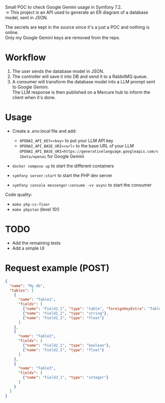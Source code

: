 Small POC to check Google Gemini usage in Symfony 7.2.
<br/>
-> This project is an API used to generate an ER diagram of a database model, sent in JSON.

The secrets are kept in the source since it's a just a POC and nothing is online.
<br/>
Only my Google Gemini keys are removed from the repo.


# Workflow

1. The user sends the database model in JSON.
2. The controller will save it into DB and send it to a RabbitMQ queue.
3. A consumer will transform the database model into a LLM prompt sent to Google Gemini.<br/>
   The LLM response is then published on a Mercure hub to inform the client when it's done.


# Usage

- Create a _.env.local_ file and add:
  - `OPENAI_API_KEY=<key>` to put your LLM API key
  - `OPENAI_API_BASE_URI=<url>` to the base URL of your LLM<br/>
    `OPENAI_API_BASE_URI=https://generativelanguage.googleapis.com/v1beta/openai` for Google Gemini

- `docker compose up` to start the different containers
- `symfony server:start` to start the PHP dev server
- `symfony console messenger:consume -vv async` to start the consumer

Code quality:
- `make php-cs-fixer`
- `make phpstan` (level 10!)


# TODO

- Add the remaining tests
- Add a simple UI


# Request example (POST)

````json
{
  "name": "My db",
  "tables": [
    {
      "name": "Table1",
      "fields": [
        {"name": "Field1_1", "type": "table", "foreignKeyExtra": "Table2"},
        {"name": "Field1_2", "type": "string"},
        {"name": "Field1_3", "type": "float"}
      ]
    },
    {
      "name": "Table2",
      "fields": [
        {"name": "Field2_1", "type": "boolean"},
        {"name": "Field2_2", "type": "float"}
      ]
    },
    {
      "name": "Table3",
      "fields": [
        {"name": "Field3_1", "type": "integer"}
      ]
    }
  ]
}
````
